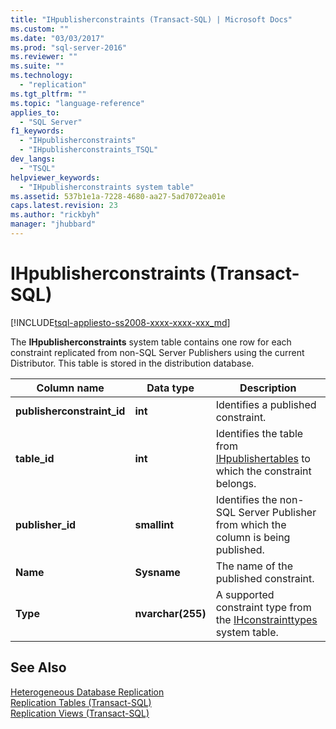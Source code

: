 ```yaml
---
title: "IHpublisherconstraints (Transact-SQL) | Microsoft Docs"
ms.custom: ""
ms.date: "03/03/2017"
ms.prod: "sql-server-2016"
ms.reviewer: ""
ms.suite: ""
ms.technology: 
  - "replication"
ms.tgt_pltfrm: ""
ms.topic: "language-reference"
applies_to: 
  - "SQL Server"
f1_keywords: 
  - "IHpublisherconstraints"
  - "IHpublisherconstraints_TSQL"
dev_langs: 
  - "TSQL"
helpviewer_keywords: 
  - "IHpublisherconstraints system table"
ms.assetid: 537b1e1a-7228-4680-aa27-5ad7072ea01e
caps.latest.revision: 23
ms.author: "rickbyh"
manager: "jhubbard"
---
```

# IHpublisherconstraints (Transact-SQL)
[!INCLUDE[tsql-appliesto-ss2008-xxxx-xxxx-xxx_md](../../../database-engine/configure/windows/includes/tsql-appliesto-ss2008-xxxx-xxxx-xxx-md.md)]

  The **IHpublisherconstraints** system table contains one row for each constraint replicated from non-SQL Server Publishers using the current Distributor. This table is stored in the distribution database.  
  
|Column name|Data type|Description|  
|-----------------|---------------|-----------------|  
|**publisherconstraint_id**|**int**|Identifies a published constraint.|  
|**table_id**|**int**|Identifies the table from [IHpublishertables](../../../relational-databases/reference/system-tables/ihpublishertables-transact-sql.md) to which the constraint belongs.|  
|**publisher_id**|**smallint**|Identifies the non-SQL Server Publisher from which the column is being published.|  
|**Name**|**Sysname**|The name of the published constraint.|  
|**Type**|**nvarchar(255)**|A supported constraint type from the [IHconstrainttypes](../../../relational-databases/reference/system-tables/ihconstrainttypes-transact-sql.md) system table.|  
  
## See Also  
 [Heterogeneous Database Replication](../../../relational-databases/replication/non-sql/heterogeneous-database-replication.md)   
 [Replication Tables &#40;Transact-SQL&#41;](../../../relational-databases/reference/system-tables/replication-tables-transact-sql.md)   
 [Replication Views &#40;Transact-SQL&#41;](../../../relational-databases/reference/system-views/replication-views-transact-sql.md)  
  
  